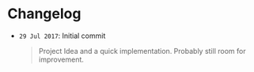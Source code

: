 # Changelog

- `29 Jul 2017`: Initial commit
   > Project Idea and a quick implementation. Probably still room for improvement.
